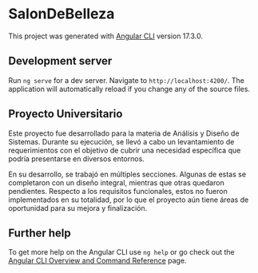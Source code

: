 # SalonDeBelleza

This project was generated with [Angular CLI](https://github.com/angular/angular-cli) version 17.3.0.

## Development server

Run `ng serve` for a dev server. Navigate to `http://localhost:4200/`. The application will automatically reload if you change any of the source files.

## Proyecto Universitario

Este proyecto fue desarrollado para la materia de Análisis y Diseño de Sistemas. Durante su ejecución, se llevó a cabo un levantamiento de requerimientos con el objetivo de cubrir una necesidad específica que podría presentarse en diversos entornos.

En su desarrollo, se trabajó en múltiples secciones. Algunas de estas se completaron con un diseño integral, mientras que otras quedaron pendientes. Respecto a los requisitos funcionales, estos no fueron implementados en su totalidad, por lo que el proyecto aún tiene áreas de oportunidad para su mejora y finalización.

## Further help

To get more help on the Angular CLI use `ng help` or go check out the [Angular CLI Overview and Command Reference](https://angular.io/cli) page.
